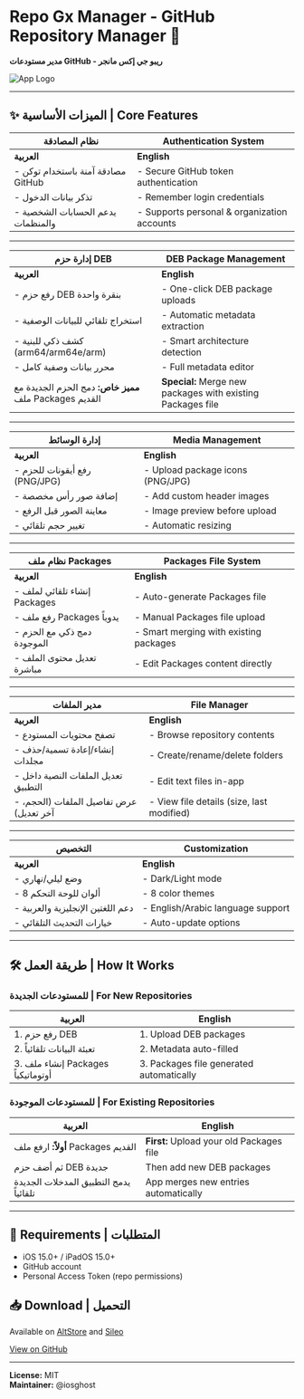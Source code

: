 # Repo Gx Manager - GitHub Repository Manager 🌟  
**مدير مستودعات GitHub - ريبو جي إكس مانجر**  

![App Logo](https://c.top4top.io/p_3426kvzpb0.png)

---

## ✨ الميزات الأساسية | Core Features  

| <i class="fas fa-fw fa-lock"></i> نظام المصادقة | <i class="fas fa-fw fa-lock"></i> Authentication System |
|------------------------------------------------|--------------------------------------------------------|
| **العربية** | **English** |
| - مصادقة آمنة باستخدام توكن GitHub | - Secure GitHub token authentication |
| - تذكر بيانات الدخول | - Remember login credentials |
| - يدعم الحسابات الشخصية والمنظمات | - Supports personal & organization accounts |

---

| <i class="fas fa-fw fa-box-open"></i> إدارة حزم DEB | <i class="fas fa-fw fa-box-open"></i> DEB Package Management |
|---------------------------------------------------|------------------------------------------------------------|
| **العربية** | **English** |
| - رفع حزم DEB بنقرة واحدة | - One-click DEB package uploads |
| - استخراج تلقائي للبيانات الوصفية | - Automatic metadata extraction |
| - كشف ذكي للبنية (arm64/arm64e/arm) | - Smart architecture detection |
| - محرر بيانات وصفية كامل | - Full metadata editor |
| **<i class="fas fa-fw fa-star"></i> مميز خاص:** دمج الحزم الجديدة مع ملف Packages القديم | **<i class="fas fa-fw fa-star"></i> Special:** Merge new packages with existing Packages file |

---

| <i class="fas fa-fw fa-images"></i> إدارة الوسائط | <i class="fas fa-fw fa-images"></i> Media Management |
|-------------------------------------------------|-----------------------------------------------------|
| **العربية** | **English** |
| - رفع أيقونات للحزم (PNG/JPG) | - Upload package icons (PNG/JPG) |
| - إضافة صور رأس مخصصة | - Add custom header images |
| - معاينة الصور قبل الرفع | - Image preview before upload |
| - تغيير حجم تلقائي | - Automatic resizing |

---

| <i class="fas fa-fw fa-file-archive"></i> نظام ملف Packages | <i class="fas fa-fw fa-file-archive"></i> Packages File System |
|------------------------------------------------------------|--------------------------------------------------------------|
| **العربية** | **English** |
| - إنشاء تلقائي لملف Packages | - Auto-generate Packages file |
| - رفع ملف Packages يدوياً | - Manual Packages file upload |
| - دمج ذكي مع الحزم الموجودة | - Smart merging with existing packages |
| - تعديل محتوى الملف مباشرة | - Edit Packages content directly |

---

| <i class="fas fa-fw fa-folder"></i> مدير الملفات | <i class="fas fa-fw fa-folder"></i> File Manager |
|-------------------------------------------------|------------------------------------------------|
| **العربية** | **English** |
| - تصفح محتويات المستودع | - Browse repository contents |
| - إنشاء/إعادة تسمية/حذف مجلدات | - Create/rename/delete folders |
| - تعديل الملفات النصية داخل التطبيق | - Edit text files in-app |
| - عرض تفاصيل الملفات (الحجم، آخر تعديل) | - View file details (size, last modified) |

---

| <i class="fas fa-fw fa-palette"></i> التخصيص | <i class="fas fa-fw fa-palette"></i> Customization |
|---------------------------------------------|--------------------------------------------------|
| **العربية** | **English** |
| - وضع ليلي/نهاري | - Dark/Light mode |
| - 8 ألوان للوحة التحكم | - 8 color themes |
| - دعم اللغتين الإنجليزية والعربية | - English/Arabic language support |
| - خيارات التحديث التلقائي | - Auto-update options |

---

## 🛠️ طريقة العمل | How It Works  

### للمستودعات الجديدة | For New Repositories  
| **العربية** | **English** |
|-------------|------------|
| 1. رفع حزم DEB | 1. Upload DEB packages |
| 2. تعبئة البيانات تلقائياً | 2. Metadata auto-filled |
| 3. إنشاء ملف Packages أوتوماتيكياً | 3. Packages file generated automatically |

### للمستودعات الموجودة | For Existing Repositories  
| **العربية** | **English** |
|-------------|------------|
| **أولاً:** ارفع ملف Packages القديم | **First:** Upload your old Packages file |
| ثم أضف حزم DEB جديدة | Then add new DEB packages |
| يدمج التطبيق المدخلات الجديدة تلقائياً | App merges new entries automatically |

---

## 📌 Requirements | المتطلبات
- iOS 15.0+ / iPadOS 15.0+
- GitHub account
- Personal Access Token (repo permissions)

## 📥 Download | التحميل
Available on [AltStore](https://altstore.io) and [Sileo](https://getsileo.app)

<i class="fab fa-github"></i> [View on GitHub](https://github.com/your-repo)

---

<i class="fas fa-code-branch"></i> **License:** MIT  
<i class="fas fa-heart"></i> **Maintainer:** @iosghost